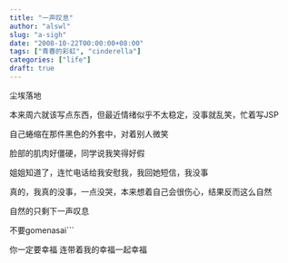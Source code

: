 ```yaml
---
title: "一声叹息"
author: "alswl"
slug: "a-sigh"
date: "2008-10-22T00:00:00+08:00"
tags: ["青春的彩虹", "cinderella"]
categories: ["life"]
draft: true
---
```


尘埃落地

本来周六就该写点东西，但最近情绪似乎不太稳定，没事就乱笑，忙着写JSP

自己蜷缩在那件黑色的外套中，对着别人微笑

脸部的肌肉好僵硬，同学说我笑得好假

姐姐知道了，连忙电话给我安慰我，我回她短信，我没事

真的，我真的没事，一点没哭，本来想着自己会很伤心，结果反而这么自然

自然的只剩下一声叹息

不要gomenasai```

你一定要幸福 连带着我的幸福一起幸福
